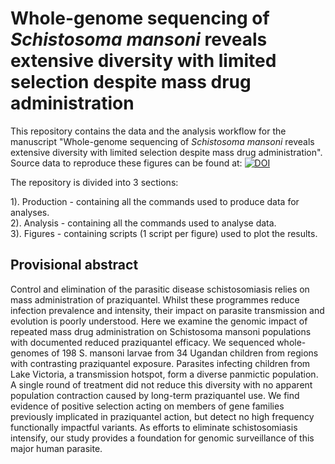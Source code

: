 # Whole-genome sequencing of *Schistosoma mansoni* reveals extensive diversity with limited selection despite mass drug administration


This repository contains the data and the analysis workflow for the manuscript "Whole-genome sequencing of *Schistosoma mansoni* reveals extensive diversity with limited selection despite mass drug administration". Source data to reproduce these figures can be found at: [![DOI](https://zenodo.org/badge/DOI/10.5281/zenodo.5013683.svg)](https://doi.org/10.5281/zenodo.5013683)


The repository is divided into 3 sections:

1). Production - containing all the commands used to produce data for analyses.<br />
2). Analysis - containing all the commands used to analyse data.<br />
3). Figures - containing scripts (1 script per figure) used to plot the results. <br />

## Provisional abstract

Control and elimination of the parasitic disease schistosomiasis relies on mass administration of praziquantel. Whilst these programmes reduce infection prevalence and intensity, their impact on parasite transmission and evolution is poorly understood. Here we examine the genomic impact of repeated mass drug administration on Schistosoma mansoni populations with documented reduced praziquantel efficacy. We sequenced whole-genomes of 198 S. mansoni larvae from 34 Ugandan children from regions with contrasting praziquantel exposure. Parasites infecting children from Lake Victoria, a transmission hotspot, form a diverse panmictic population. A single round of treatment did not reduce this diversity with no apparent population contraction caused by long-term praziquantel use. We find evidence of positive selection acting on members of gene families previously implicated in praziquantel action, but detect no high frequency functionally impactful variants. As efforts to eliminate schistosomiasis intensify, our study provides a foundation for genomic surveillance of this major human parasite.

